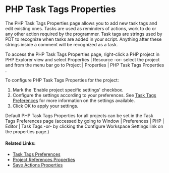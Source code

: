 # PHP Task Tags Properties

<!--context:php_task_tags_properties-->

The PHP Task Tags Properties page allows you to add new task tags and edit existing ones. Tasks are used as reminders of actions, work to do or any other action required by the programmer. Task tags are strings used by PDT to recognize when tasks are added in your script. Anything after these strings inside a comment will be recognized as a task.

To access the PHP Task Tags Properties page, right-click a PHP project in PHP Explorer view and select Properties | Resource -or- select the project and from the menu bar go to Project | Properties | PHP Task Tags Properties .

<!--ref-start-->

To configure PHP Task Tags Properties for the project:

 1. Mark the 'Enable project specific settings' checkbox.
 2. Configure the settings according to your preferences.  See [Task Tags Preferences](../../032-reference/032-preferences/040-editor/056-task_tags.md) for more information on the settings available.
 3. Click OK to apply your settings.

<!--ref-end-->

Default PHP Task Tags Properties for all projects can be set in the Task Tags Preferences page (accessed by going to Window | Preferences | PHP | Editor | Task Tags -or- by clicking the Configure Workspace Settings link on the properties page.)

<!--links-start-->

#### Related Links:

 * [Task Tags Preferences](../../032-reference/032-preferences/040-editor/056-task_tags.md)
 * [Project References Properties](072-project_references_properties.md)
 * [Save Actions Properties](096-save_actions_properties.md)

<!--links-end-->
